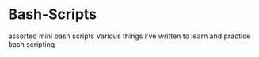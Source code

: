 # Bash-Scripts
assorted mini bash scripts
Various things i've written to learn and practice bash scripting
